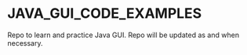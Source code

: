 # JAVA_GUI_CODE_EXAMPLES
Repo to learn and practice Java GUI. Repo will be updated as and when necessary.
